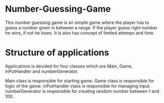 # Number-Guessing-Game
This number guessing game is an simple game where the player has to guess a number given in between a range.
If the player guess right number he wins, if not he loses. It is also has concept of limited attemps and time.

# Structure of applications
Applications is devided for four classes which are Main, Game, inPutHandler and numberGenerator.

Main class is responsible for starting game. 
Game class is responsible for logic of the game.
inPutHandler class is responsible for managing input.
numberGenerator is responsible for creating random number between 1 and 100.

